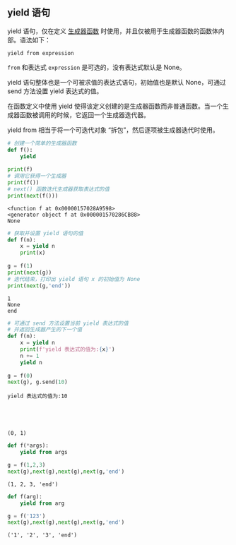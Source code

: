 ## yield 语句

yield 语句，仅在定义 [生成器函数](https://xue.cn/hub/reader?bookId=64&path=xue_python_kp/12_function/09_generator.ipynb) 时使用，并且仅被用于生成器函数的函数体内部。语法如下：
```
yield from expression
```

`from` 和表达式 `expression` 是可选的，没有表达式默认是 None。

yield 语句整体也是一个可被求值的表达式语句，初始值也是默认 None，可通过 send 方法设置 yield 表达式的值。

在函数定义中使用 yield 使得该定义创建的是生成器函数而非普通函数。当一个生成器函数被调用的时候，它返回一个生成器迭代器。

yield from 相当于将一个可迭代对象 “拆包”，然后逐项被生成器迭代时使用。


```python
# 创建一个简单的生成器函数
def f():
    yield
    
print(f)
# 调用它获得一个生成器
print(f())
# next() 函数迭代生成器获取表达式的值
print(next(f()))
```

    <function f at 0x00000157028A9598>
    <generator object f at 0x000001570286CB88>
    None
    


```python
# 获取并设置 yield 语句的值
def f(n):
    x = yield n
    print(x)
    
g = f(1)
print(next(g))
# 迭代结束，打印出 yield 语句 x 的初始值为 None
print(next(g,'end'))
```

    1
    None
    end
    


```python
# 可通过 send 方法设置当前 yield 表达式的值
# 并返回生成器产生的下一个值
def f(n):
    x = yield n
    print(f'yield 表达式的值为:{x}')
    n += 1
    yield n
    
g = f(0)
next(g), g.send(10)
```

    yield 表达式的值为:10
    




    (0, 1)




```python
def f(*args):
    yield from args

g = f(1,2,3)
next(g),next(g),next(g),next(g,'end')
```




    (1, 2, 3, 'end')




```python
def f(arg):
    yield from arg

g = f('123')
next(g),next(g),next(g),next(g,'end')
```




    ('1', '2', '3', 'end')


